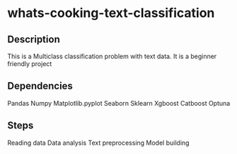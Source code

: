 # whats-cooking-text-classification

## Description
This is a Multiclass classification problem with text data. It is a beginner friendly project

## Dependencies
Pandas
Numpy
Matplotlib.pyplot
Seaborn
Sklearn
Xgboost
Catboost
Optuna

## Steps
Reading data
Data analysis
Text preprocessing
Model building
